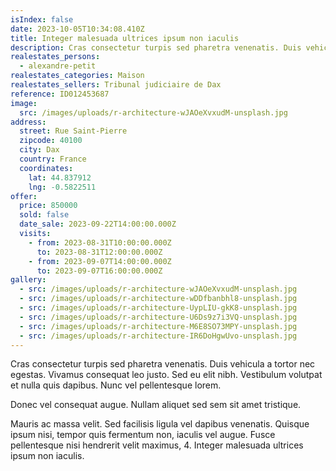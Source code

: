 ```yaml
---
isIndex: false
date: 2023-10-05T10:34:08.410Z
title: Integer malesuada ultrices ipsum non iaculis
description: Cras consectetur turpis sed pharetra venenatis. Duis vehicula a tortor nec egestas.
realestates_persons:
  - alexandre-petit
realestates_categories: Maison
realestates_sellers: Tribunal judiciaire de Dax
reference: ID012453687
image:
  src: /images/uploads/r-architecture-wJAOeXvxudM-unsplash.jpg
address:
  street: Rue Saint-Pierre
  zipcode: 40100
  city: Dax
  country: France
  coordinates:
    lat: 44.837912
    lng: -0.5822511
offer:
  price: 850000
  sold: false
  date_sale: 2023-09-22T14:00:00.000Z
  visits:
    - from: 2023-08-31T10:00:00.000Z
      to: 2023-08-31T12:00:00.000Z
    - from: 2023-09-07T14:00:00.000Z
      to: 2023-09-07T16:00:00.000Z
gallery:
  - src: /images/uploads/r-architecture-wJAOeXvxudM-unsplash.jpg
  - src: /images/uploads/r-architecture-wDDfbanbhl8-unsplash.jpg
  - src: /images/uploads/r-architecture-UypLIU-gkK8-unsplash.jpg
  - src: /images/uploads/r-architecture-U6Ds9z7i3VQ-unsplash.jpg
  - src: /images/uploads/r-architecture-M6E8SO73MPY-unsplash.jpg
  - src: /images/uploads/r-architecture-IR6DoHgwUvo-unsplash.jpg
---
```

Cras consectetur turpis sed pharetra venenatis. Duis vehicula a tortor nec egestas. Vivamus consequat leo justo. Sed eu elit nibh. Vestibulum volutpat et nulla quis dapibus. Nunc vel pellentesque lorem. 


Donec vel consequat augue. Nullam aliquet sed sem sit amet tristique. 



Mauris ac massa velit. Sed facilisis ligula vel dapibus venenatis. Quisque ipsum nisi, tempor quis fermentum non, iaculis vel augue. Fusce pellentesque nisi hendrerit velit maximus, 4. Integer malesuada ultrices ipsum non iaculis.
